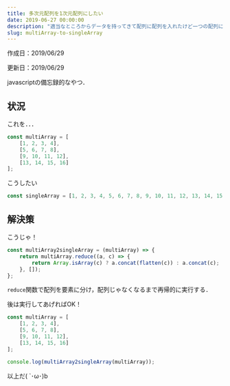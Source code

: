 ```yaml
---
title: 多次元配列を1次元配列にしたい
date: 2019-06-27 00:00:00
description: "適当なところからデータを持ってきて配列に配列を入れたけど一つの配列にしたかった"
slug: multiArray-to-singleArray
---
```


作成日：2019/06/29

更新日：2019/06/29

javascriptの備忘録的なやつ．

## **状況**

これを．．．
```javascript
const multiArray = [
    [1, 2, 3, 4],
    [5, 6, 7, 8],
    [9, 10, 11, 12],
    [13, 14, 15, 16]
];
```

こうしたい
```javascript
const singleArray = [1, 2, 3, 4, 5, 6, 7, 8, 9, 10, 11, 12, 13, 14, 15, 16];
```


## **解決策**

こうじゃ！
```javascript
const multiArray2singleArray = (multiArray) => {
    return multiArray.reduce((a, c) => {
        return Array.isArray(c) ? a.concat(flatten(c)) : a.concat(c);
    }, []);
};
```

`reduce`関数で配列を要素に分け，配列じゃなくなるまで再帰的に実行する．

後は実行してあげればOK！
```javascript
const multiArray = [
    [1, 2, 3, 4],
    [5, 6, 7, 8],
    [9, 10, 11, 12],
    [13, 14, 15, 16]
];

console.log(multiArray2singleArray(multiArray));
```

以上だ( `･ω･)b
